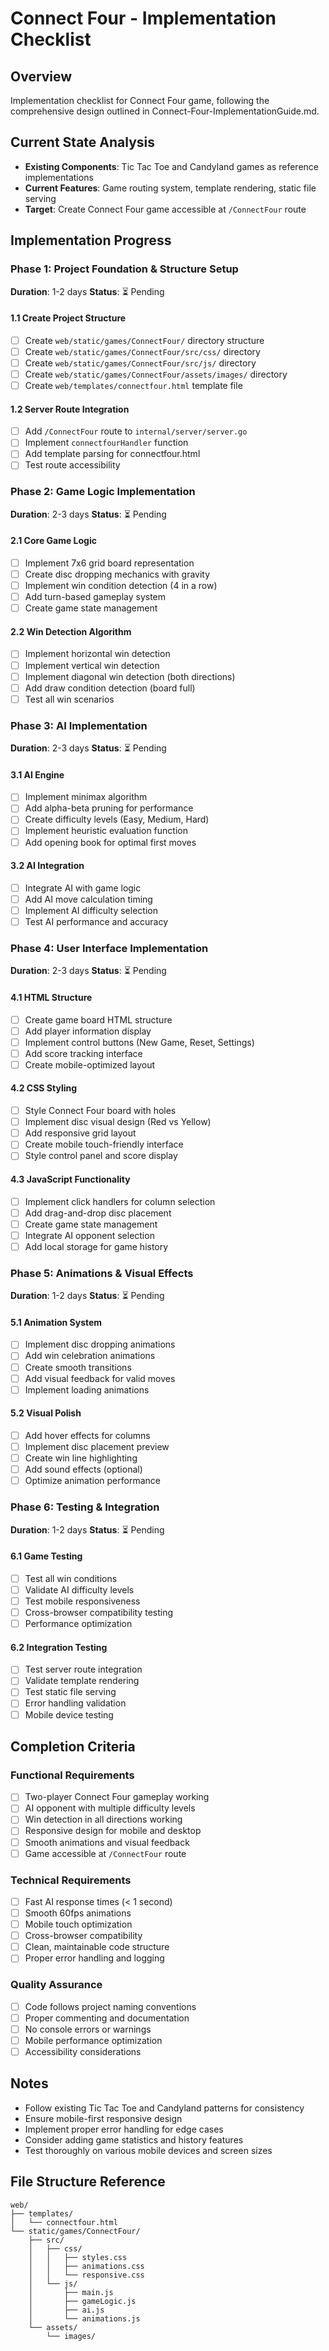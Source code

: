 # Connect Four - Implementation Checklist

## Overview
Implementation checklist for Connect Four game, following the comprehensive design outlined in Connect-Four-ImplementationGuide.md.

## Current State Analysis
- **Existing Components**: Tic Tac Toe and Candyland games as reference implementations
- **Current Features**: Game routing system, template rendering, static file serving
- **Target**: Create Connect Four game accessible at `/ConnectFour` route

## Implementation Progress

### Phase 1: Project Foundation & Structure Setup
**Duration**: 1-2 days
**Status**: ⏳ Pending

#### 1.1 Create Project Structure
- [ ] Create `web/static/games/ConnectFour/` directory structure
- [ ] Create `web/static/games/ConnectFour/src/css/` directory
- [ ] Create `web/static/games/ConnectFour/src/js/` directory
- [ ] Create `web/static/games/ConnectFour/assets/images/` directory
- [ ] Create `web/templates/connectfour.html` template file

#### 1.2 Server Route Integration
- [ ] Add `/ConnectFour` route to `internal/server/server.go`
- [ ] Implement `connectfourHandler` function
- [ ] Add template parsing for connectfour.html
- [ ] Test route accessibility

### Phase 2: Game Logic Implementation
**Duration**: 2-3 days
**Status**: ⏳ Pending

#### 2.1 Core Game Logic
- [ ] Implement 7x6 grid board representation
- [ ] Create disc dropping mechanics with gravity
- [ ] Implement win condition detection (4 in a row)
- [ ] Add turn-based gameplay system
- [ ] Create game state management

#### 2.2 Win Detection Algorithm
- [ ] Implement horizontal win detection
- [ ] Implement vertical win detection
- [ ] Implement diagonal win detection (both directions)
- [ ] Add draw condition detection (board full)
- [ ] Test all win scenarios

### Phase 3: AI Implementation
**Duration**: 2-3 days
**Status**: ⏳ Pending

#### 3.1 AI Engine
- [ ] Implement minimax algorithm
- [ ] Add alpha-beta pruning for performance
- [ ] Create difficulty levels (Easy, Medium, Hard)
- [ ] Implement heuristic evaluation function
- [ ] Add opening book for optimal first moves

#### 3.2 AI Integration
- [ ] Integrate AI with game logic
- [ ] Add AI move calculation timing
- [ ] Implement AI difficulty selection
- [ ] Test AI performance and accuracy

### Phase 4: User Interface Implementation
**Duration**: 2-3 days
**Status**: ⏳ Pending

#### 4.1 HTML Structure
- [ ] Create game board HTML structure
- [ ] Add player information display
- [ ] Implement control buttons (New Game, Reset, Settings)
- [ ] Add score tracking interface
- [ ] Create mobile-optimized layout

#### 4.2 CSS Styling
- [ ] Style Connect Four board with holes
- [ ] Implement disc visual design (Red vs Yellow)
- [ ] Add responsive grid layout
- [ ] Create mobile touch-friendly interface
- [ ] Style control panel and score display

#### 4.3 JavaScript Functionality
- [ ] Implement click handlers for column selection
- [ ] Add drag-and-drop disc placement
- [ ] Create game state management
- [ ] Integrate AI opponent selection
- [ ] Add local storage for game history

### Phase 5: Animations & Visual Effects
**Duration**: 1-2 days
**Status**: ⏳ Pending

#### 5.1 Animation System
- [ ] Implement disc dropping animations
- [ ] Add win celebration animations
- [ ] Create smooth transitions
- [ ] Add visual feedback for valid moves
- [ ] Implement loading animations

#### 5.2 Visual Polish
- [ ] Add hover effects for columns
- [ ] Implement disc placement preview
- [ ] Create win line highlighting
- [ ] Add sound effects (optional)
- [ ] Optimize animation performance

### Phase 6: Testing & Integration
**Duration**: 1-2 days
**Status**: ⏳ Pending

#### 6.1 Game Testing
- [ ] Test all win conditions
- [ ] Validate AI difficulty levels
- [ ] Test mobile responsiveness
- [ ] Cross-browser compatibility testing
- [ ] Performance optimization

#### 6.2 Integration Testing
- [ ] Test server route integration
- [ ] Validate template rendering
- [ ] Test static file serving
- [ ] Error handling validation
- [ ] Mobile device testing

## Completion Criteria

### Functional Requirements
- [ ] Two-player Connect Four gameplay working
- [ ] AI opponent with multiple difficulty levels
- [ ] Win detection in all directions working
- [ ] Responsive design for mobile and desktop
- [ ] Smooth animations and visual feedback
- [ ] Game accessible at `/ConnectFour` route

### Technical Requirements
- [ ] Fast AI response times (< 1 second)
- [ ] Smooth 60fps animations
- [ ] Mobile touch optimization
- [ ] Cross-browser compatibility
- [ ] Clean, maintainable code structure
- [ ] Proper error handling and logging

### Quality Assurance
- [ ] Code follows project naming conventions
- [ ] Proper commenting and documentation
- [ ] No console errors or warnings
- [ ] Mobile performance optimization
- [ ] Accessibility considerations

## Notes
- Follow existing Tic Tac Toe and Candyland patterns for consistency
- Ensure mobile-first responsive design
- Implement proper error handling for edge cases
- Consider adding game statistics and history features
- Test thoroughly on various mobile devices and screen sizes

## File Structure Reference
```
web/
├── templates/
│   └── connectfour.html
└── static/games/ConnectFour/
    ├── src/
    │   ├── css/
    │   │   ├── styles.css
    │   │   ├── animations.css
    │   │   └── responsive.css
    │   └── js/
    │       ├── main.js
    │       ├── gameLogic.js
    │       ├── ai.js
    │       └── animations.js
    └── assets/
        └── images/
```
